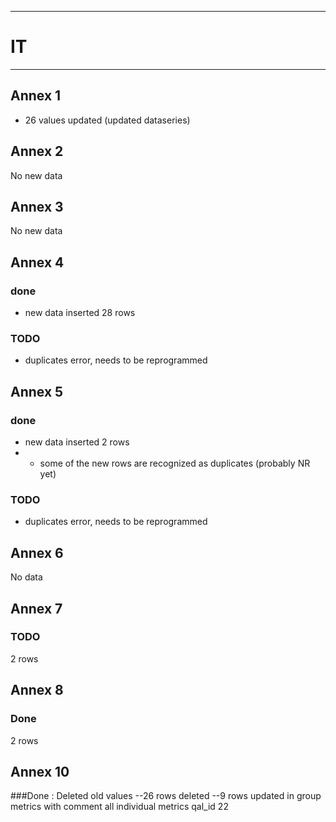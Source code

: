 -----------------------------------------------------------
# IT
-----------------------------------------------------------

## Annex 1
* 26 values updated (updated dataseries)

## Annex 2
No new data

## Annex 3
No new data

## Annex 4
### done
* new data inserted 28 rows
### TODO
* duplicates error, needs to be reprogrammed

## Annex 5
### done
* new data inserted 2 rows
* * some of the new rows are recognized as duplicates (probably NR yet)
### TODO
* duplicates error, needs to be reprogrammed
## Annex 6
No data
## Annex 7
### TODO
2 rows
## Annex 8
### Done
2 rows
## Annex 10

###Done :
Deleted old values 
--26 rows deleted
--9 rows updated in group metrics with comment all individual metrics qal_id 22
